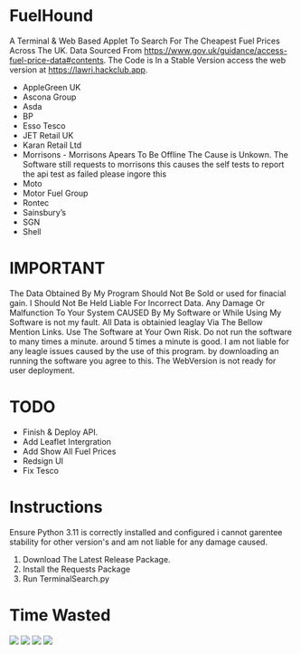 # FuelHound
A Terminal & Web Based Applet To Search For The Cheapest Fuel Prices Across The UK. Data Sourced From https://www.gov.uk/guidance/access-fuel-price-data#contents. The Code is In a Stable Version access the web version at https://lawri.hackclub.app.  
 - AppleGreen UK
 - Ascona Group
 - Asda
 - BP
 - Esso Tesco
 - JET Retail UK
 - Karan Retail Ltd
 - Morrisons - Morrisons Apears To Be Offline The Cause is Unkown. The Software still requests to morrisons this causes the self tests to report the api test as failed please ingore this
 - Moto
 - Motor Fuel Group
 - Rontec
 - Sainsbury’s
 - SGN
 - Shell


# IMPORTANT

The Data Obtained By My Program Should Not Be Sold or used for finacial gain. I Should Not Be Held Liable For Incorrect Data. Any Damage Or Malfunction To Your System CAUSED By My Software or While Using My Software is not my fault. All Data is obtainied leaglay Via The Bellow Mention Links. Use The Software at Your Own Risk. Do not run the software to many times a minute. around 5 times a minute is good. I am not liable for any leagle issues caused by the use of this program. by downloading an running the software you agree to this. The WebVersion is not ready for user deployment.

# TODO
 - Finish & Deploy API.
 - Add Leaflet Intergration
 - Add Show All Fuel Prices
 - Redsign UI
 - Fix Tesco
# Instructions

Ensure Python 3.11 is correctly installed and configured i cannot garentee stability for other version's and am not liable for any damage caused.

1. Download The Latest Release Package.
2. Install the Requests Package
3. Run TerminalSearch.py



# Time Wasted
 <img src="https://img.shields.io/endpoint?url=https://waka.hackclub.com/api/compat/shields/v1/U088V2C21AB/interval:all_time&label=All%20time&color=blue">
 <img src="https://waka.hackclub.com/api/badge/U088V2C21AB/U088V2C21AB/interval:30_days?label=last%2030d">
 <img src="https://waka.hackclub.com/api/badge/U088V2C21AB/interval:today?label=today">
 <img src="https://github-readme-stats.vercel.app/api/wakatime?username=U088V2C21AB&api_domain=waka.hackclub.com&bg_color=1A202C&title_color=2F855A&icon_color=2F855A&text_color=ffffff&custom_title=Wakapi%20Week%20Stats&layout=compact">
